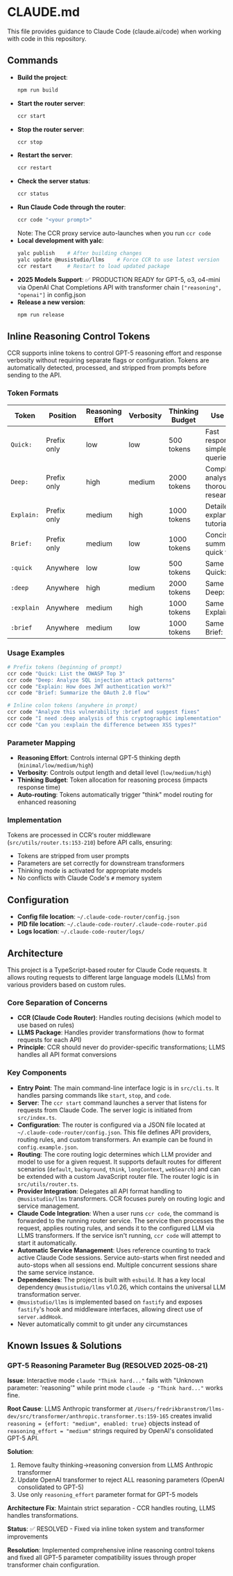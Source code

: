 # CLAUDE.md

This file provides guidance to Claude Code (claude.ai/code) when working with code in this repository.

## Commands

-   **Build the project**:
    ```bash
    npm run build
    ```
-   **Start the router server**:
    ```bash
    ccr start
    ```
-   **Stop the router server**:
    ```bash
    ccr stop
    ```
-   **Restart the server**:
    ```bash
    ccr restart
    ```
-   **Check the server status**:
    ```bash
    ccr status
    ```
-   **Run Claude Code through the router**:
    ```bash
    ccr code "<your prompt>"
    ```
    Note: The CCR proxy service auto-launches when you run `ccr code`
-   **Local development with yalc**:
    ```bash
    yalc publish    # After building changes
    yalc update @musistudio/llms    # Force CCR to use latest version
    ccr restart     # Restart to load updated package
    ```
-   **2025 Models Support**: ✅ PRODUCTION READY for GPT-5, o3, o4-mini via OpenAI Chat Completions API with transformer chain `["reasoning", "openai"]` in config.json
-   **Release a new version**:
    ```bash
    npm run release
    ```

## Inline Reasoning Control Tokens

CCR supports inline tokens to control GPT-5 reasoning effort and response verbosity without requiring separate flags or configuration. Tokens are automatically detected, processed, and stripped from prompts before sending to the API.

### **Token Formats**

| Token | Position | Reasoning Effort | Verbosity | Thinking Budget | Use Case |
|-------|----------|------------------|-----------|-----------------|----------|
| `Quick:` | Prefix only | low | low | 500 tokens | Fast responses, simple queries |
| `Deep:` | Prefix only | high | medium | 2000 tokens | Complex analysis, thorough research |
| `Explain:` | Prefix only | medium | high | 1000 tokens | Detailed explanations, tutorials |
| `Brief:` | Prefix only | medium | low | 1000 tokens | Concise summaries, quick facts |
| `:quick` | Anywhere | low | low | 500 tokens | Same as Quick: |
| `:deep` | Anywhere | high | medium | 2000 tokens | Same as Deep: |
| `:explain` | Anywhere | medium | high | 1000 tokens | Same as Explain: |
| `:brief` | Anywhere | medium | low | 1000 tokens | Same as Brief: |

### **Usage Examples**

```bash
# Prefix tokens (beginning of prompt)
ccr code "Quick: List the OWASP Top 3"
ccr code "Deep: Analyze SQL injection attack patterns"
ccr code "Explain: How does JWT authentication work?"
ccr code "Brief: Summarize the OAuth 2.0 flow"

# Inline colon tokens (anywhere in prompt)
ccr code "Analyze this vulnerability :brief and suggest fixes"
ccr code "I need :deep analysis of this cryptographic implementation"
ccr code "Can you :explain the difference between XSS types?"
```

### **Parameter Mapping**

- **Reasoning Effort**: Controls internal GPT-5 thinking depth (`minimal/low/medium/high`)
- **Verbosity**: Controls output length and detail level (`low/medium/high`)  
- **Thinking Budget**: Token allocation for reasoning process (impacts response time)
- **Auto-routing**: Tokens automatically trigger "think" model routing for enhanced reasoning

### **Implementation**

Tokens are processed in CCR's router middleware (`src/utils/router.ts:153-210`) before API calls, ensuring:
- Tokens are stripped from user prompts
- Parameters are set correctly for downstream transformers
- Thinking mode is activated for appropriate models
- No conflicts with Claude Code's `#` memory system

## Configuration

- **Config file location**: `~/.claude-code-router/config.json`  
- **PID file location**: `~/.claude-code-router/.claude-code-router.pid`
- **Logs location**: `~/.claude-code-router/logs/`

## Architecture

This project is a TypeScript-based router for Claude Code requests. It allows routing requests to different large language models (LLMs) from various providers based on custom rules.

### **Core Separation of Concerns**
- **CCR (Claude Code Router)**: Handles routing decisions (which model to use based on rules)
- **LLMS Package**: Handles provider transformations (how to format requests for each API)
- **Principle**: CCR should never do provider-specific transformations; LLMS handles all API format conversions

### **Key Components**
-   **Entry Point**: The main command-line interface logic is in `src/cli.ts`. It handles parsing commands like `start`, `stop`, and `code`.
-   **Server**: The `ccr start` command launches a server that listens for requests from Claude Code. The server logic is initiated from `src/index.ts`.
-   **Configuration**: The router is configured via a JSON file located at `~/.claude-code-router/config.json`. This file defines API providers, routing rules, and custom transformers. An example can be found in `config.example.json`.
-   **Routing**: The core routing logic determines which LLM provider and model to use for a given request. It supports default routes for different scenarios (`default`, `background`, `think`, `longContext`, `webSearch`) and can be extended with a custom JavaScript router file. The router logic is in `src/utils/router.ts`.
-   **Provider Integration**: Delegates all API format handling to `@musistudio/llms` transformers. CCR focuses purely on routing logic and service management.
-   **Claude Code Integration**: When a user runs `ccr code`, the command is forwarded to the running router service. The service then processes the request, applies routing rules, and sends it to the configured LLM via LLMS transformers. If the service isn't running, `ccr code` will attempt to start it automatically.
-   **Automatic Service Management**: Uses reference counting to track active Claude Code sessions. Service auto-starts when first needed and auto-stops when all sessions end. Multiple concurrent sessions share the same service instance.
-   **Dependencies**: The project is built with `esbuild`. It has a key local dependency `@musistudio/llms` v1.0.26, which contains the universal LLM transformation server.
-   `@musistudio/llms` is implemented based on `fastify` and exposes `fastify`'s hook and middleware interfaces, allowing direct use of `server.addHook`.
- Never automatically commit to git under any circumstances

## Known Issues & Solutions

### **GPT-5 Reasoning Parameter Bug (RESOLVED 2025-08-21)**

**Issue**: Interactive mode `claude "Think hard..."` fails with "Unknown parameter: 'reasoning'" while print mode `claude -p "Think hard..."` works fine.

**Root Cause**: LLMS Anthropic transformer at `/Users/fredrikbranstrom/llms-dev/src/transformer/anthropic.transformer.ts:159-165` creates invalid `reasoning = {effort: "medium", enabled: true}` objects instead of `reasoning_effort = "medium"` strings required by OpenAI's consolidated GPT-5 API.

**Solution**: 
1. Remove faulty thinking→reasoning conversion from LLMS Anthropic transformer
2. Update OpenAI transformer to reject ALL reasoning parameters (OpenAI consolidated to GPT-5)  
3. Use only `reasoning_effort` parameter format for GPT-5 models

**Architecture Fix**: Maintain strict separation - CCR handles routing, LLMS handles transformations.

**Status**: ✅ RESOLVED - Fixed via inline token system and transformer improvements

**Resolution**: Implemented comprehensive inline reasoning control tokens and fixed all GPT-5 parameter compatibility issues through proper transformer chain configuration.
